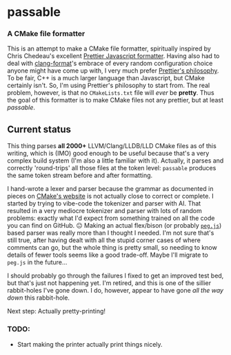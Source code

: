 # passable

### A CMake file formatter

This is an attempt to make a CMake file formatter, spiritually inspired by Chris
Chedeau's excellent [Prettier Javascript formatter](https://prettier.io). Having
also had to deal with
[clang-format](https://clang.llvm.org/docs/ClangFormatStyleOptions.html)'s
embrace of every random configuration choice anyone might have come up with, I
very much prefer
[Prettier's philosophy](https://prettier.io/docs/option-philosophy). To be fair,
C++ is a much larger language than Javascript, but CMake certainly isn't. So,
I'm using Prettier's philosophy to start from. The real problem, however, is
that no `CMakeLists.txt` file will _ever_ be **pretty**. Thus the goal of this
formatter is to make CMake files not any prettier, but at least _passable_.

## Current status

This thing parses **all 2000+** LLVM/Clang/LLDB/LLD CMake files as of this
writing, which is (IMO) good enough to be useful because that's a very complex
build system (I'm also a little familiar with it). Actually, it parses and
correctly 'round-trips' all those files at the token level: `passable` produces
the same token stream before and after formatting.

I hand-wrote a lexer and parser because the grammar as documented in pieces on
[CMake's website](https://cmake.org/cmake/help/latest/manual/cmake-language.7.html)
is not actually close to correct or complete. I started by trying to vibe-code
the tokenizer and parser with AI. That resulted in a very mediocre tokenizer and
parser with lots of random problems: exactly what I'd expect from something
trained on all the code you can find on GitHub. :neutral_face: Making an actual
flex/bison (or probably [`peg.js`](https://github.com/pegjs/pegjs)) based parser
was really more than I thought I needed. I'm not sure that's still true, after
having dealt with all the stupid corner cases of where comments can go, but the
whole thing is pretty small, so needing to know details of fewer tools seems
like a good trade-off. Maybe I'll migrate to `peg.js` in the future...

I should probably go through the failures I fixed to get an improved test bed,
but that's just not happening yet. I'm retired, and this is one of the sillier
rabbit-holes I've gone down. I do, however, appear to have gone _all the way
down_ this rabbit-hole.

Next step: Actually pretty-printing!

### TODO:

- Start making the printer actually print things nicely.
